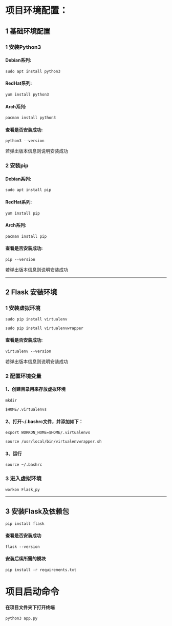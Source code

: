 # 项目环境配置：

## 1 基础环境配置

### 1 安装Python3
#### Debian系列:
`sudo apt install python3`
#### RedHat系列:
`yum install python3`
#### Arch系列:
`pacman install python3`
#### 查看是否安装成功:
`python3 --version`

若弹出版本信息则说明安装成功

### 2 安装pip
#### Debian系列:
`sudo apt install pip`
#### RedHat系列:
`yum install pip`
#### Arch系列:
`pacman install pip`
#### 查看是否安装成功:
`pip --version`

若弹出版本信息则说明安装成功
***

## 2 Flask 安装环境
### 1 安装虚拟环境
`sudo pip install virtualenv`

`sudo pip install virtualenvwrapper`
#### 查看是否安装成功:
`virtualenv --version`

若弹出版本信息则说明安装成功
### 2 配置环境变量
#### 1、创建目录用来存放虚拟环境
`mkdir` 

`$HOME/.virtualenvs`
#### 2、打开~/.bashrc文件，并添加如下：
`export WORKON_HOME=$HOME/.virtualenvs`

`source /usr/local/bin/virtualenvwrapper.sh`
#### 3、运行
`source ~/.bashrc`
### 3 进入虚拟环境
`workon Flask_py`
***

## 3 安装Flask及依赖包
`pip install flask`

####  查看是否安装成功
`flask --version`

#### 安装后续所需的模块

`pip install -r requirements.txt`


# 项目启动命令
#### 在项目文件夹下打开终端
`python3 app.py`


